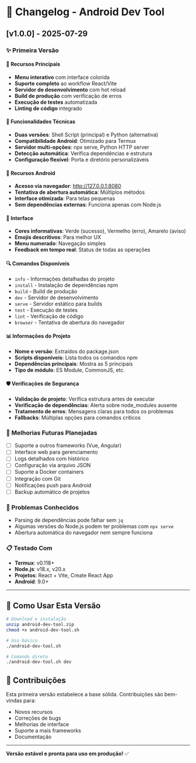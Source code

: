 # 📝 Changelog - Android Dev Tool

## [v1.0.0] - 2025-07-29

### ✨ Primeira Versão

#### 🎉 Recursos Principais
- **Menu interativo** com interface colorida
- **Suporte completo** ao workflow React/Vite
- **Servidor de desenvolvimento** com hot reload
- **Build de produção** com verificação de erros
- **Execução de testes** automatizada
- **Linting de código** integrado

#### 🔧 Funcionalidades Técnicas
- **Duas versões**: Shell Script (principal) e Python (alternativa)
- **Compatibilidade Android**: Otimizado para Termux
- **Servidor multi-opções**: npx serve, Python HTTP server
- **Detecção automática**: Verifica dependências e estrutura
- **Configuração flexível**: Porta e diretório personalizáveis

#### 📱 Recursos Android
- **Acesso via navegador**: http://127.0.0.1:8080
- **Tentativa de abertura automática**: Múltiplos métodos
- **Interface otimizada**: Para telas pequenas
- **Sem dependências externas**: Funciona apenas com Node.js

#### 🎨 Interface
- **Cores informativas**: Verde (sucesso), Vermelho (erro), Amarelo (aviso)
- **Emojis descritivos**: Para melhor UX
- **Menu numerado**: Navegação simples
- **Feedback em tempo real**: Status de todas as operações

#### 🔍 Comandos Disponíveis
- `info` - Informações detalhadas do projeto
- `install` - Instalação de dependências npm
- `build` - Build de produção
- `dev` - Servidor de desenvolvimento
- `serve` - Servidor estático para builds
- `test` - Execução de testes
- `lint` - Verificação de código
- `browser` - Tentativa de abertura do navegador

#### 📊 Informações do Projeto
- **Nome e versão**: Extraídos do package.json
- **Scripts disponíveis**: Lista todos os comandos npm
- **Dependências principais**: Mostra as 5 principais
- **Tipo de módulo**: ES Module, CommonJS, etc.

#### 🛡️ Verificações de Segurança
- **Validação de projeto**: Verifica estrutura antes de executar
- **Verificação de dependências**: Alerta sobre node_modules ausente
- **Tratamento de erros**: Mensagens claras para todos os problemas
- **Fallbacks**: Múltiplas opções para comandos críticos

### 🔄 Melhorias Futuras Planejadas
- [ ] Suporte a outros frameworks (Vue, Angular)
- [ ] Interface web para gerenciamento
- [ ] Logs detalhados com histórico
- [ ] Configuração via arquivo JSON
- [ ] Suporte a Docker containers
- [ ] Integração com Git
- [ ] Notificações push para Android
- [ ] Backup automático de projetos

### 🐛 Problemas Conhecidos
- Parsing de dependências pode falhar sem `jq`
- Algumas versões do Node.js podem ter problemas com `npx serve`
- Abertura automática do navegador nem sempre funciona

### 📋 Testado Com
- **Termux**: v0.118+
- **Node.js**: v18.x, v20.x
- **Projetos**: React + Vite, Create React App
- **Android**: 9.0+

---

## 🚀 Como Usar Esta Versão

```bash
# Download e instalação
unzip android-dev-tool.zip
chmod +x android-dev-tool.sh

# Uso básico
./android-dev-tool.sh

# Comando direto
./android-dev-tool.sh dev
```

## 🤝 Contribuições

Esta primeira versão estabelece a base sólida. Contribuições são bem-vindas para:
- Novos recursos
- Correções de bugs
- Melhorias de interface
- Suporte a mais frameworks
- Documentação

---

**Versão estável e pronta para uso em produção!** ✅